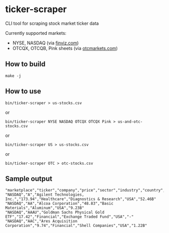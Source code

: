 # ticker-scraper

CLI tool for scraping stock market ticker data

Currently supported markets:
 - NYSE, NASDAQ (via [finviz.com](https://finviz.com/))
 - OTCQX, OTCQB, Pink sheets (via [otcmarkets.com](https://otcmarkets.com/))


## How to build

    make -j


## How to use

    bin/ticker-scraper > us-stocks.csv

or

    bin/ticker-scraper NYSE NASDAQ OTCQX OTCQX Pink > us-and-otc-stocks.csv

or

    bin/ticker-scraper US > us-stocks.csv

or

    bin/ticker-scraper OTC > otc-stocks.csv


## Sample output

```
"marketplace","ticker","company","price","sector","industry","country","marketcap"
"NASDAQ","A","Agilent Technologies, Inc.","173.94","Healthcare","Diagnostics & Research","USA","52.46B"
"NASDAQ","AA","Alcoa Corporation","48.83","Basic Materials","Aluminum","USA","9.23B"
"NASDAQ","AAAU","Goldman Sachs Physical Gold ETF","17.42","Financial","Exchange Traded Fund","USA","-"
"NASDAQ","AAC","Ares Acquisition Corporation","9.74","Financial","Shell Companies","USA","1.22B"
```
